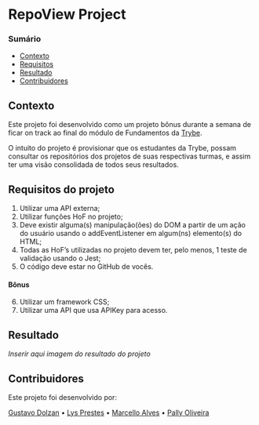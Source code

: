 # RepoView Project

### Sumário

- [Contexto](#contexto)
- [Requisitos](#requisitos-do-projeto)
- [Resultado](#resultado)
- [Contribuidores](#contribuidores)

## Contexto

Este projeto foi desenvolvido como um projeto bônus durante a semana de ficar on track ao final do módulo de Fundamentos da [Trybe](https://www.betrybe.com/).

O intuito do projeto é provisionar que os estudantes da Trybe, possam consultar os repositórios dos projetos de suas respectivas turmas, e assim ter uma visão consolidada de todos seus resultados.

## Requisitos do projeto

1. Utilizar uma API externa;
2. Utilizar funções HoF no projeto;
3. Deve existir alguma(s) manipulação(ões) do DOM a partir de um ação do usuário usando o addEventListener em algum(ns) elemento(s) do HTML;
4. Todas as HoF’s utilizadas no projeto devem ter, pelo menos, 1 teste de validação usando o Jest;
5. O código deve estar no GitHub de vocês.

#### Bônus

6. Utilizar um framework CSS;
7. Utilizar uma API que usa APIKey para acesso.

## Resultado

*Inserir aqui imagem do resultado do projeto*

## Contribuidores

Este projeto foi desenvolvido por:

<a href="https://github.com/gugadolzan">Gustavo Dolzan</a> •
<a href="https://github.com/lysprestes">Lys Prestes</a> •
<a href="https://github.com/Atharr">Marcello Alves</a> •
<a href="https://github.com/pallyoliveira">Pally Oliveira</a>

